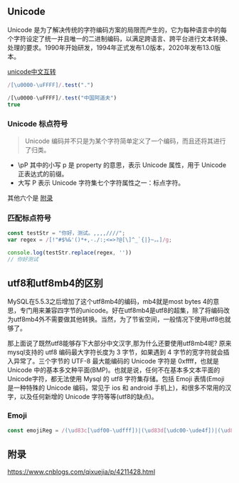 ## Unicode
Unicode 是为了解决传统的字符编码方案的局限而产生的，它为每种语言中的每个字符设定了统一并且唯一的二进制编码，以满足跨语言、跨平台进行文本转换、处理的要求。1990年开始研发，1994年正式发布1.0版本，2020年发布13.0版本。

[unicode中文互转](https://www.bejson.com/convert/unicode_chinese/)

```js
/[\u0000-\uFFFF]/.test(".")

/[\u0000-\uFFFF]/.test("中国阿道夫")
true
```

### Unicode 标点符号
> Unicode 编码并不只是为某个字符简单定义了一个编码，而且还将其进行了归类。

- \pP 其中的小写 p 是 property 的意思，表示 Unicode 属性，用于 Unicode 正表达式的前缀。
- 大写 P 表示 Unicode 字符集七个字符属性之一：标点字符。 

其他六个是 [附录](##附录)

### 匹配标点符号
```js
const testStr = "你好，测试。,,,,////";
var regex = /[!"#$%&'()*+,-./:;<=>?@[\]^_`{|}~，。]/g;

console.log(testStr.replace(regex, ''))
// 你好测试
```

## utf8和utf8mb4的区别
MySQL在5.5.3之后增加了这个utf8mb4的编码，mb4就是most bytes 4的意思，专门用来兼容四字节的unicode。好在utf8mb4是utf8的超集，除了将编码改为utf8mb4外不需要做其他转换。当然，为了节省空间，一般情况下使用utf8也就够了。

那上面说了既然utf8能够存下大部分中文汉字,那为什么还要使用utf8mb4呢? 原来mysql支持的 utf8 编码最大字符长度为 3 字节，如果遇到 4 字节的宽字符就会插入异常了。三个字节的 UTF-8 最大能编码的 Unicode 字符是 0xffff，也就是 Unicode 中的基本多文种平面(BMP)。也就是说，任何不在基本多文本平面的 Unicode字符，都无法使用 Mysql 的 utf8 字符集存储。包括 Emoji 表情(Emoji 是一种特殊的 Unicode 编码，常见于 ios 和 android 手机上)，和很多不常用的汉字，以及任何新增的 Unicode 字符等等(utf8的缺点)。

### Emoji
```js
const emojiReg = /(\ud83c[\udf00-\udfff])|(\ud83d[\udc00-\ude4f])|(\ud83d[\ude80-\udeff])/;
````

## 附录
https://www.cnblogs.com/qixuejia/p/4211428.html